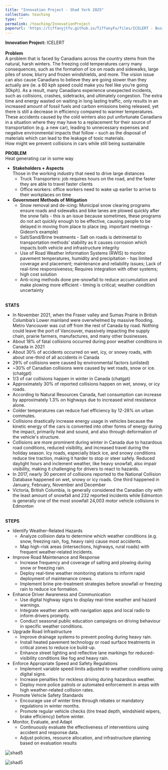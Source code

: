 ```yaml
---
title: "Innovation Project - Shad York 2025"
collection: teaching
type: ""
permalink: /teaching/InnovationProject
paperurl: 'https://tiffanyjtfu.github.io/TiffanyFu/files/ICELERT - Business Plan.pdf'
---
```

**Innovation Project:** ICELERT
<br><br>**Problem**
<br>A problem that is faced by Canadians across the country stems from the natural, harsh winters. The freezing cold temperatures carry many consequences, such as the formation of ice on roads and sidewalks, large piles of snow, blurry and frozen windshields, and more. The vision issue can also cause Canadians to believe they are going slower than they actually are (ie. a 60 kph speed could make you feel like you’re going 30kph). As a result, many Canadians experience unexpected incidents, such as collisions, crashes, sidetracks, and ultimately congestion. The extra time and energy wasted on waiting in long lasting traffic, only results in an increased amount of fossil fuels and carbon emissions being released, yet there is still a decrease in efficiency compared to warmer temperatures. These accidents caused by the cold winters also put unfortunate Canadians in a situation where they may have to a replacement for their source of transportation (e.g. a new car), leading to unnecessary expenses and negative environmental impacts that follow – such as the disposal of materials which can lead to the leakage of toxic materials. 
<br>How might we prevent collisions in cars while still being sustainable

**PROBLEM**
<br>Heat generating car in some way
* **Stakeholders + Aspects**
<br>Those in the working industry that need to drive large distances
  * Truck Transporters: job requires hours on the road, and the faster they are able to travel faster clients 
  * Office workers: office workers need to wake up earlier to arrive to their workplaces on time
* **Government Methods of Mitigation**
  * Snow removal and de-icing: Municipal snow clearing programs ensure roads and sidewalks and bike lanes are plowed quickly after the snow falls - this is an issue because sometimes, these programs do not act quickly enough to be effective, causing people to be delayed in moving from place to place (eg. important meetings - Gideon’s example)
   * Salt/Sand/Brine treatments - Salt on roads is detrimental to transportation methods’ stability as it causes corrosion which impacts both vehicle and infrastructure integrity
   * Use of Road Weather Information Systems (RWIS) to monitor pavement temperatures, humidity and precipitation - has limited coverage and placement; maintenance and reliability issues; Lack of real-time responsiveness; Requires integration with other systems; high cost solution
   * Anti-icing methods done pre-snowfall to reduce accumulation and make plowing more efficient - timing is critical; weather condition uncertainty

<br>**STATS**
* In November 2021, when the Fraser valley and Sumas Prairie in British Columbia’s Lower mainland were overwhelmed by massive flooding. Metro Vancouver was cut off from the rest of Canada by road. Nothing could leave the port of Vancouver, massively impacting the supply chain, prairie farmers, manufactures, and many other businesses.
* About 18% of fatal collisions occurred during poor weather conditions in Canada in 2021
* About 30% of accidents occurred on wet, icy, or snowy roads, with about one-third of all accidents in Canada
* 29% of collisions were caused by environmental factors (unlisted)
* ~30% of Canadian collisions were caused by wet roads, snow or ice. (chatgpt)
* 1/3 of car collisions happen in winter in Canada (chatgpt)
* Approximately 30% of reported collisions happen on wet, snowy, or icy roads.
* According to Natural Resources Canada, fuel consumption can increase by approximately 1.3% on highways due to increased wind resistance alone.
* Colder temperatures can reduce fuel efficiency by 12-28% on urban commutes.
* Collisions drastically increase energy usage in vehicles because the kinetic energy of the cars is converted into other forms of energy during the impact, primarily heat and sound, and also through deformation of the vehicle's structure.
* Collisions are more prominent during winter in Canada due to hazardous road conditions, reduced visibility, and increased travel during the holiday season. Icy roads, especially black ice, and snowy conditions reduce tire traction, making it harder to stop or steer safely. Reduced daylight hours and inclement weather, like heavy snowfall, also impair visibility, making it challenging for drivers to react to hazards.
* In 2017, nearly 30 percent of collisions reported to the National Collision Database happened on wet, snowy or icy roads. One third happened in January, February, November and December
* Victoria, British Columbia, is generally considered the Canadian city with the least amount of snowfall and 232 reported incidents while Edmonton is generally one of the most snowfall 24,003 motor vehicle collisions in Edmonton

<br>**STEPS**
* Identify Weather-Related Hazards
  * Analyze collision data to determine which weather conditions (e.g. snow, freezing rain, fog, heavy rain) cause most accidents.
  * Map high-risk areas (intersections, highways, rural roads) with frequent weather-related incidents.
* Improve Road Maintenance and Response
  * Increase frequency and coverage of salting and plowing during snow or freezing rain.
  * Deploy real-time weather monitoring stations to inform rapid deployment of maintenance crews.
  * Implement brine pre-treatment strategies before snowfall or freezing rain to reduce ice formation.
* Enhance Driver Awareness and Communication
  * Use digital highway signs to display real-time weather and hazard warnings.
  * Integrate weather alerts with navigation apps  and local radio to inform drivers promptly.
  * Conduct seasonal public education campaigns on driving behaviour in specific weather conditions.
* Upgrade Road Infrastructure
  * Improve drainage systems to prevent pooling during heavy rain.
  * Install heated pavement technology or road surface treatments in critical zones to reduce ice build-up.
  * Enhance street lighting and reflective lane markings for reduced-visibility conditions like fog and heavy rain.
* Enforce Appropriate Speed and Safety Regulations
  * Implement variable speed limits adjusted to weather conditions using digital signs.
  * Increase penalties for reckless driving during hazardous weather.
  * Deploy more police patrols or automated enforcement in areas with high weather-related collision rates.
* Promote Vehicle Safety Standards
  * Encourage use of winter tires through rebates or mandatory regulations in winter months.
  * Promote regular vehicle checks (tire tread depth, windshield wipers, brake efficiency) before winter.
* Monitor, Evaluate, and Adapt
  * Continuously evaluate the effectiveness of interventions using accident and response data.
  * Adjust policies, resource allocation, and infrastructure planning based on evaluation results

![shad5](https://tiffanyjtfu.github.io/TiffanyFu/images/shadproject1.png)

![shad5](https://tiffanyjtfu.github.io/TiffanyFu/images/shad5.jpg)







